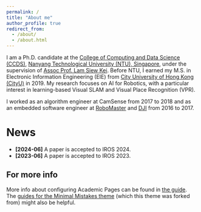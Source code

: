 ```yaml
---
permalink: /
title: "About me"
author_profile: true
redirect_from: 
  - /about/
  - /about.html
---
```


I am a Ph.D. candidate at the [College of Computing and Data Science (CCDS)](https://www.ntu.edu.sg/computing), [Nanyang Technological University (NTU), Singapore](https://www.ntu.edu.sg/), under the supervision of [Assoc Prof. Lam Siew Kei](https://siewkeilam.github.io/ei-research-group/index.html). Before NTU, I earned my M.S. in Electronic Information Engineering (EIE) from [City University of Hong Kong (CityU)](https://www.cityu.edu.hk/) in 2019. My research focuses on AI for Robotics, with a particular interest in learning-based Visual SLAM and Visual Place Recognition (VPR).

I worked as an algorithm engineer at CamSense from 2017 to 2018 and as an embedded software engineer at [RoboMaster](https://www.robomaster.com/en-US) and [DJI](https://www.dji.com/) from 2016 to 2017.

News
======
- **[2024-06]** A paper is accepted to IROS 2024. <br />
- **[2023-06]** A paper is accepted to IROS 2023.

For more info
------
More info about configuring Academic Pages can be found in [the guide](https://academicpages.github.io/markdown/). The [guides for the Minimal Mistakes theme](https://mmistakes.github.io/minimal-mistakes/docs/configuration/) (which this theme was forked from) might also be helpful.
